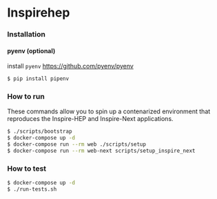 # Inspirehep

### Installation

#### pyenv (optional)

install `pyenv` https://github.com/pyenv/pyenv

```bash
$ pip install pipenv
```

### How to run

These commands allow you to spin up a contenarized environment that reproduces the Inspire-HEP and Inspire-Next applications.

```bash
$ ./scripts/bootstrap
$ docker-compose up -d
$ docker-compose run --rm web ./scripts/setup
$ docker-compose run --rm web-next scripts/setup_inspire_next
```

### How to test

```bash
$ docker-compose up -d
$ ./run-tests.sh
```
